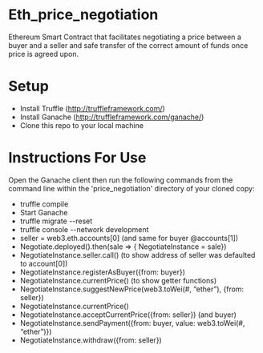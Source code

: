 # Eth_price_negotiation
Ethereum Smart Contract that facilitates negotiating a price between a buyer and a seller and safe transfer of the correct amount of funds once price is agreed upon.

# Setup
- Install Truffle (http://truffleframework.com/)
- Install Ganache (http://truffleframework.com/ganache/)
- Clone this repo to your local machine

# Instructions For Use
Open the Ganache client then run the following commands from the command line within the 'price_negotiation' directory of your cloned copy:
- truffle compile
- Start Ganache
- truffle migrate --reset
- truffle console --network development
- seller = web3.eth.accounts[0] (and same for buyer @accounts[1])
- Negotiate.deployed().then(sale => { NegotiateInstance = sale})
- NegotiateInstance.seller.call() (to show address of seller was defaulted to account[0])
- NegotiateInstance.registerAsBuyer({from: buyer})
- NegotiateInstance.currentPrice() (to show getter functions)
- NegotiateInstance.suggestNewPrice(web3.toWei(#, “ether”), {from: seller})
- NegotiateInstance.currentPrice()
- NegotiateInstance.acceptCurrentPrice({from: seller}) (and buyer)
- NegotiateInstance.sendPayment({from: buyer, value: web3.toWei(#, “ether”)})
- NegotiateInstance.withdraw({from: seller})
